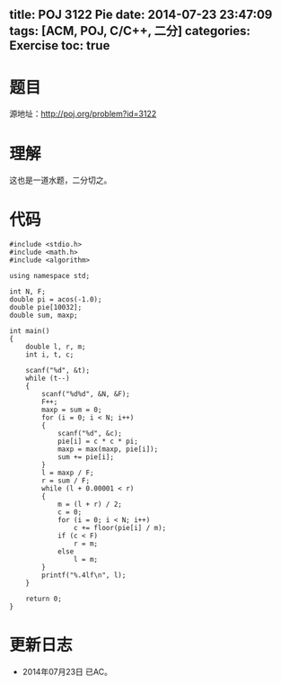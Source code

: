 title: POJ 3122 Pie
date: 2014-07-23 23:47:09
tags: [ACM, POJ, C/C++, 二分]
categories: Exercise
toc: true
---
# 题目
源地址：http://poj.org/problem?id=3122

# 理解
这也是一道水题，二分切之。

<!-- more -->

# 代码
```
#include <stdio.h>
#include <math.h>
#include <algorithm>

using namespace std;

int N, F;
double pi = acos(-1.0);
double pie[10032];
double sum, maxp;

int main()
{
    double l, r, m;
    int i, t, c;

    scanf("%d", &t);
    while (t--)
    {
        scanf("%d%d", &N, &F);
        F++;
        maxp = sum = 0;
        for (i = 0; i < N; i++)
        {
            scanf("%d", &c);
            pie[i] = c * c * pi;
            maxp = max(maxp, pie[i]);
            sum += pie[i];
        }
        l = maxp / F;
        r = sum / F;
        while (l + 0.00001 < r)
        {
            m = (l + r) / 2;
            c = 0;
            for (i = 0; i < N; i++)
                c += floor(pie[i] / m);
            if (c < F)
                r = m;
            else
                l = m;
        }
        printf("%.4lf\n", l);
    }

    return 0;
}
```

# 更新日志
- 2014年07月23日 已AC。